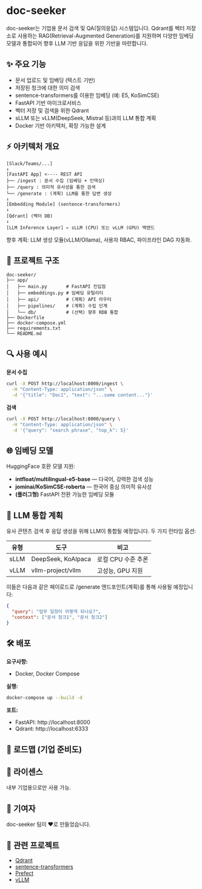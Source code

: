 # doc-seeker

doc-seeker는 기업용 문서 검색 및 QA(질의응답) 시스템입니다. Qdrant를 벡터 저장소로 사용하는 RAG(Retrieval-Augmented Generation)를 지원하며 다양한 임베딩 모델과 통합되어 향후 LLM 기반 응답을 위한 기반을 마련합니다.

## ✨ 주요 기능

- 문서 업로드 및 임베딩 (텍스트 기반)
- 저장된 청크에 대한 의미 검색
- sentence-transformers를 이용한 임베딩 (예: E5, KoSimCSE)
- FastAPI 기반 마이크로서비스
- 벡터 저장 및 검색을 위한 Qdrant
- sLLM 또는 vLLM(DeepSeek, Mistral 등)과의 LLM 통합 계획
- Docker 기반 아키텍처, 확장 가능한 설계

## ⚡ 아키텍처 개요

```
[Slack/Teams/...]
↓
[FastAPI App] <---- REST API
├── /ingest : 문서 수집 (임베딩 + 인덱싱)
├── /query : 의미적 유사성을 통한 검색
└── /generate : (계획) LLM을 통한 답변 생성
↓
[Embedding Module] (sentence-transformers)
↓
[Qdrant] (벡터 DB)
↓
[LLM Inference Layer] ← sLLM (CPU) 또는 vLLM (GPU) 백엔드
```

향후 계획: LLM 생성 모듈(vLLM/Ollama), 사용자 RBAC, 파이프라인 DAG 자동화.

## 📂 프로젝트 구조

```
doc-seeker/
├── app/
│   ├── main.py       # FastAPI 진입점
│   ├── embeddings.py # 임베딩 유틸리티
│   ├── api/          # (계획) API 라우터
│   ├── pipelines/    # (계획) 수집 단계
│   └── db/           # (선택) 향후 RDB 통합
├── Dockerfile
├── docker-compose.yml
├── requirements.txt
└── README.md
```

## 🔍 사용 예시

**문서 수집**

```bash
curl -X POST http://localhost:8000/ingest \
  -H "Content-Type: application/json" \
  -d '{"title": "Doc1", "text": "...some content..."}'
```

**검색**

```bash
curl -X POST http://localhost:8000/query \
  -H "Content-Type: application/json" \
  -d '{"query": "search phrase", "top_k": 5}'
```

## 🌐 임베딩 모델

HuggingFace 호환 모델 지원:

- **intfloat/multilingual-e5-base** — 다국어, 강력한 검색 성능
- **jominai/KoSimCSE-roberta** — 한국어 중심 의미적 유사성
- **(플러그형)** FastAPI 전환 가능한 임베딩 모듈

## 🧠 LLM 통합 계획

유사 콘텐츠 검색 후 응답 생성을 위해 LLM이 통합될 예정입니다. 두 가지 런타임 옵션:

| 유형 | 도구               | 비고               |
| ---- | ------------------ | ------------------ |
| sLLM | DeepSeek, KoAlpaca | 로컬 CPU 수준 추론 |
| vLLM | vllm-project/vllm  | 고성능, GPU 지원   |

이들은 다음과 같은 페이로드로 /generate 엔드포인트(계획)를 통해 사용될 예정입니다:

```json
{
  "query": "업무 일정이 어떻게 되나요?",
  "context": ["문서 청크1", "문서 청크2"]
}
```

## 🛠 배포

**요구사항:**

- Docker, Docker Compose

**실행:**

```bash
docker-compose up --build -d
```

**포트:**

- FastAPI: http://localhost:8000
- Qdrant: http://localhost:6333

## 🌟 로드맵 (기업 준비도)

## 🚫 라이센스

내부 기업용으로만 사용 가능.

## 🙏 기여자

doc-seeker 팀이 ❤️로 만들었습니다.

## 🔗 관련 프로젝트

- [Qdrant](https://qdrant.tech/)
- [sentence-transformers](https://www.sbert.net/)
- [Prefect](https://www.prefect.io/)
- [vLLM](https://github.com/vllm-project/vllm)

